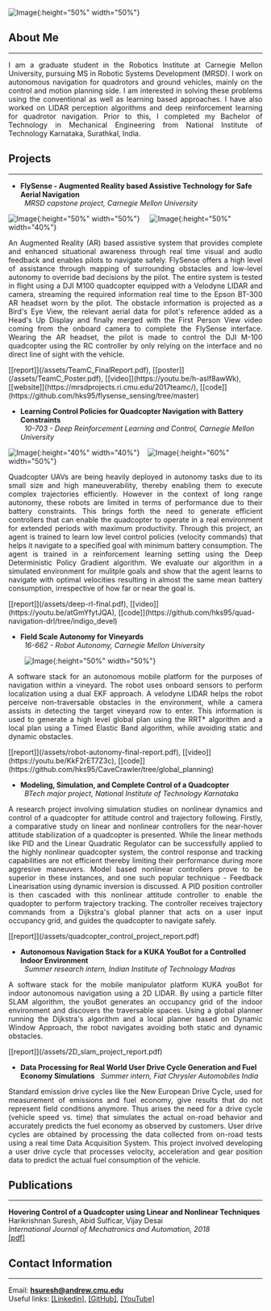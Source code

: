![Image](/assets/dp.JPG){:height="50%" width="50%"}

## About Me
------

<p style='text-align: justify;'> I am a graduate student in the Robotics Institute at Carnegie Mellon University, pursuing MS in Robotic Systems Development (MRSD). I work on autonomous navigation for quadrotors and ground vehicles, mainly on the control and motion planning side. I am interested in solving these problems using the conventional as well as learning based approaches. I have also worked on LIDAR perception algorithms and deep reinforcement learning for quadrotor navigation. Prior to this, I completed my Bachelor of Technology in Mechanical Engineering from National Institute of Technology Karnataka, Surathkal, India. </p>    

## Projects
------

* **FlySense - Augmented Reality based Assistive Technology for Safe Aerial Navigation**  
&nbsp;&nbsp;*MRSD capstone project, Carnegie Mellon University*

![Image](/assets/landing_interface.png){:height="50%" width="50%"} &nbsp; &nbsp; ![Image](/assets/quad2.png){:height="50%" width="40%"}

<p style='text-align: justify;'> An Augmented Reality (AR) based assistive system that provides complete and enhanced situational awareness through real time visual and audio feedback and enables pilots to navigate safely. FlySense offers a high level of assistance through mapping of surrounding obstacles and low-level autonomy to override bad decisions by the pilot. The entire system is tested in flight using a DJI M100 quadcopter equipped with a Velodyne LIDAR and camera, streaming the required information real time to the Epson BT-300 AR headset worn by the pilot. The obstacle information is projected as a Bird's Eye View, the relevant aerial data for pilot's reference added as a Head's Up Display and finally merged with the First Person View video coming from the onboard camera to complete the FlySense interface. Wearing the AR headset, the pilot is made to control the DJI M-100 quadcopter using the RC controller by only relying on the interface and no direct line of sight with the vehicle.</p> 
[[report]](/assets/TeamC_FinalReport.pdf), [[poster]](/assets/TeamC_Poster.pdf), [[video]](https://youtu.be/h-aslf8awWk), [[website]](https://mrsdprojects.ri.cmu.edu/2017teamc/), [[code]](https://github.com/hks95/flysense_sensing/tree/master)     

* **Learning Control Policies for Quadcopter Navigation with Battery Constraints**      
&nbsp;&nbsp;*10-703 - Deep Reinforcement Learning and Control, Carnegie Mellon University*

![Image](/assets/drl1.png){:height="40%" width="40%"} &nbsp; &nbsp;![Image](/assets/drl2.png){:height="60%" width="50%"}

<p style='text-align: justify;'> Quadcopter UAVs are being heavily deployed in autonomy tasks due to its small size and high maneuverability, thereby enabling them to execute complex trajectories efficiently. However in the context of long range autonomy, these robots are limited in terms of performance due to their battery constraints. This brings forth the need to generate efficient controllers that can enable the quadcopter to operate in a real environment for extended periods with maximum productivity. Through this project, an agent is trained to learn low level control policies (velocity commands) that helps it navigate to a specified goal with minimum battery consumption. The agent is trained in a reinforcement learning setting using the Deep Deterministic Policy Gradient algorithm. We evaluate our algorithm in a simulated environment for mulitple goals and show that the agent learns to navigate with optimal velocities resulting in almost the same mean battery consumption, irrespective of how far or near the goal is. </p>    
[[report]](/assets/deep-rl-final.pdf), [[video]](https://youtu.be/atGmYfytJQA), [[code]](https://github.com/hks95/quad-navigation-drl/tree/indigo_devel)


* **Field Scale Autonomy for Vineyards**      
&nbsp;&nbsp;*16-662 - Robot Autonomy, Carnegie Mellon University*    

&nbsp;&nbsp;&nbsp;&nbsp;&nbsp;&nbsp;&nbsp;&nbsp;![Image](/assets/winebot.png){:height="50%" width="50%"}  

<p style='text-align: justify;'> A software stack for an autonomous mobile platform for the purposes of navigation within a vineyard. The robot uses onboard sensors to perform localization using a dual EKF approach. A velodyne LIDAR helps the robot perceive non-traversable obstacles in the environment, while a camera assists in detecting the target vineyard row to enter. This information is used to generate a high level global plan using the RRT* algorithm and a local plan using a Timed Elastic Band algorithm, while avoiding static and dynamic obstacles. </p>             
[[report]](/assets/robot-autonomy-final-report.pdf), [[video]](https://youtu.be/KkF2rET7Z3c), [[code]](https://github.com/hks95/CaveCrawler/tree/global_planning)    

* **Modeling, Simulation, and Complete Control of a Quadcopter**    
&nbsp;&nbsp;*BTech major project, National Institute of Technology Karnataka*

<p style='text-align: justify;'> A research project involving simulation studies on nonlinear dynamics and control of a quadcopter for attitude control and trajectory following. Firstly, a comparative study on linear and nonlinear controllers for the near-hover attitude stabilization of a quadcopter is presented. While the linear methods like PID and the Linear Quadratic Regulator can be successfully applied to the highly nonlinear quadcopter system, the control response and tracking capabilities are not efficient thereby limiting their performance during more aggresive maneuvers. Model based nonlinear controllers prove to be superior in these instances, and one such popular technique - Feedback Linearisation using dynamic inversion is discussed. A PID position controller is then cascaded with this nonlinear attitude controller to enable the quadopter to perform trajectory tracking. The controller receives trajectory commands from a Dijkstra's global planner that acts on a user input occupancy grid, and guides the quadcopter to navigate safely. </p>          
[[report]](/assets/quadcopter_control_project_report.pdf)

* **Autonomous Navigation Stack for a KUKA YouBot for a Controlled Indoor Environment**    
&nbsp;&nbsp;*Summer research intern, Indian Institute of Technology Madras*

<p style='text-align: justify;'> A software stack for the mobile manipulator platform KUKA youBot for indoor autonomous navigation using a 2D LIDAR. By using a particle filter SLAM algorithm, the youBot generates an occupancy grid of the indoor environment and discovers the traversable spaces. Using a global planner running the Dijkstra's algorithm and a local planner based on Dynamic Window Approach, the robot navigates avoiding both static and dynamic obstacles. </p>     
[[report]](/assets/2D_slam_project_report.pdf)

* **Data Processing for Real World User Drive Cycle Generation and Fuel Economy Simulations**
&nbsp;&nbsp;*Summer intern, Fiat Chrysler Automobiles India*

<p style='text-align: justify;'> Standard emission drive cycles like the New European Drive Cycle, used for measurement of emissions and fuel economy, give results that do not represent field conditions anymore. Thus arises the need for a drive cycle (vehicle speed vs. time) that simulates the actual on-road behavior and accurately predicts the fuel economy as observed by customers. User drive cycles are obtained by processing the data collected from on-road tests using a real time Data Acquisition System. This project involved developing a user drive cycle that processes velocity, acceleration and gear position data to predict the actual fuel consumption of the vehicle. </p>        

## Publications
------

**Hovering Control of a Quadcopter using Linear and Nonlinear Techniques**    
Harikrishnan Suresh, Abid Sulficar, Vijay Desai    
*International Journal of Mechatronics and Automation, 2018*       
[[pdf]](/assets/QuadcopterControlFinalVersion.pdf)  

## Contact Information
------

Email: **hsuresh@andrew.cmu.edu**    
Useful links: [[Linkedin]](https://www.linkedin.com/in/harikrishnan-suresh), [[GitHub]](https://github.com/hks95), [[YouTube]](https://www.youtube.com/channel/UCPn9nip_CHL7ugmE6w0eSSg?view_as=subscriber)

